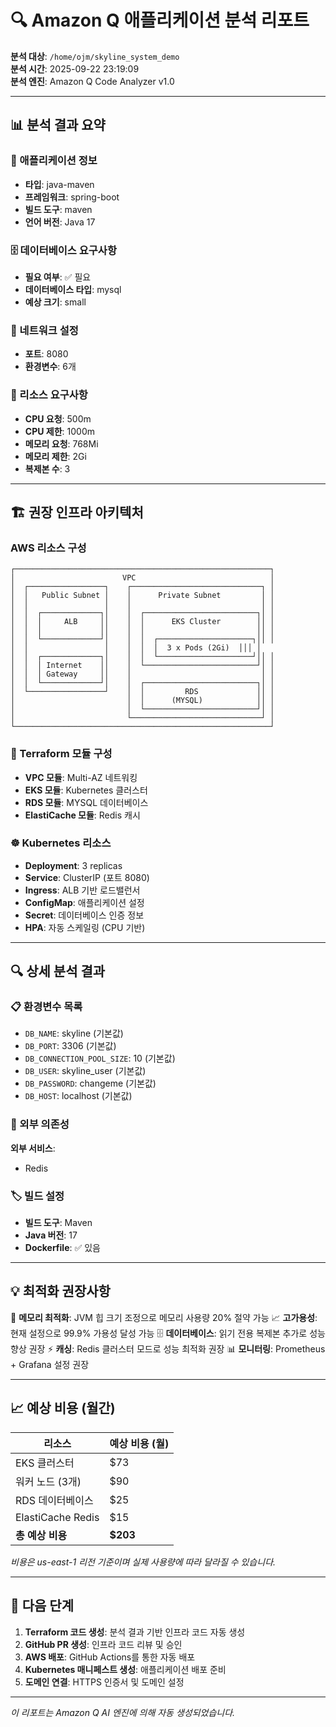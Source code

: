 # 🔍 Amazon Q 애플리케이션 분석 리포트

**분석 대상**: `/home/ojm/skyline_system_demo`  
**분석 시간**: 2025-09-22 23:19:09  
**분석 엔진**: Amazon Q Code Analyzer v1.0

---

## 📊 분석 결과 요약

### 🎯 애플리케이션 정보
- **타입**: java-maven
- **프레임워크**: spring-boot
- **빌드 도구**: maven
- **언어 버전**: Java 17

### 🗄️ 데이터베이스 요구사항
- **필요 여부**: ✅ 필요
- **데이터베이스 타입**: mysql
- **예상 크기**: small

### 🔌 네트워크 설정
- **포트**: 8080
- **환경변수**: 6개

### 💾 리소스 요구사항
- **CPU 요청**: 500m
- **CPU 제한**: 1000m
- **메모리 요청**: 768Mi
- **메모리 제한**: 2Gi
- **복제본 수**: 3

---

## 🏗️ 권장 인프라 아키텍처

### AWS 리소스 구성

```
┌─────────────────────────────────────────────────────────┐
│                        VPC                              │
│  ┌─────────────────┐    ┌─────────────────────────────┐ │
│  │   Public Subnet │    │      Private Subnet         │ │
│  │                 │    │                             │ │
│  │  ┌─────────────┐│    │  ┌─────────────────────────┐│ │
│  │  │     ALB     ││    │  │      EKS Cluster        ││ │
│  │  │             ││    │  │                         ││ │
│  │  └─────────────┘│    │  │  ┌─────────────────────┐││ │
│  │                 │    │  │  │  3 x Pods (2Gi)  │││ │
│  │  ┌─────────────┐│    │  │  └─────────────────────┘││ │
│  │  │ Internet    ││    │  └─────────────────────────┘│ │
│  │  │ Gateway     ││    │                             │ │
│  │  └─────────────┘│    │  ┌─────────────────────────┐│ │
│  └─────────────────┘    │  │         RDS             ││ │
│                         │  │      (MYSQL)            ││ │
│                         │  └─────────────────────────┘│ │
│                         └─────────────────────────────┘ │
└─────────────────────────────────────────────────────────┘
```

### 🎯 Terraform 모듈 구성
- **VPC 모듈**: Multi-AZ 네트워킹
- **EKS 모듈**: Kubernetes 클러스터
- **RDS 모듈**: MYSQL 데이터베이스
- **ElastiCache 모듈**: Redis 캐시

### ☸️ Kubernetes 리소스
- **Deployment**: 3 replicas
- **Service**: ClusterIP (포트 8080)
- **Ingress**: ALB 기반 로드밸런서
- **ConfigMap**: 애플리케이션 설정
- **Secret**: 데이터베이스 인증 정보
- **HPA**: 자동 스케일링 (CPU 기반)

---

## 🔍 상세 분석 결과

### 📋 환경변수 목록
- `DB_NAME`: skyline (기본값)
- `DB_PORT`: 3306 (기본값)
- `DB_CONNECTION_POOL_SIZE`: 10 (기본값)
- `DB_USER`: skyline_user (기본값)
- `DB_PASSWORD`: changeme (기본값)
- `DB_HOST`: localhost (기본값)

### 🔗 외부 의존성
**외부 서비스**:
- Redis

### 🏷️ 빌드 설정
- **빌드 도구**: Maven
- **Java 버전**: 17
- **Dockerfile**: ✅ 있음

---

## 💡 최적화 권장사항

🔧 **메모리 최적화**: JVM 힙 크기 조정으로 메모리 사용량 20% 절약 가능
📈 **고가용성**: 현재 설정으로 99.9% 가용성 달성 가능
🗄️ **데이터베이스**: 읽기 전용 복제본 추가로 성능 향상 권장
⚡ **캐싱**: Redis 클러스터 모드로 성능 최적화 권장
📊 **모니터링**: Prometheus + Grafana 설정 권장

---

## 📈 예상 비용 (월간)


| 리소스 | 예상 비용 (월) |
|--------|---------------|
| EKS 클러스터 | $73 |
| 워커 노드 (3개) | $90 |
| RDS 데이터베이스 | $25 |
| ElastiCache Redis | $15 |
| **총 예상 비용** | **$203** |

*비용은 us-east-1 리전 기준이며 실제 사용량에 따라 달라질 수 있습니다.*


---

## 🚀 다음 단계

1. **Terraform 코드 생성**: 분석 결과 기반 인프라 코드 자동 생성
2. **GitHub PR 생성**: 인프라 코드 리뷰 및 승인
3. **AWS 배포**: GitHub Actions를 통한 자동 배포
4. **Kubernetes 매니페스트 생성**: 애플리케이션 배포 준비
5. **도메인 연결**: HTTPS 인증서 및 도메인 설정

---

*이 리포트는 Amazon Q AI 엔진에 의해 자동 생성되었습니다.*

